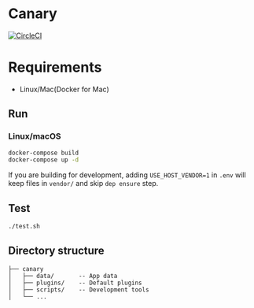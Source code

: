 # Canary

[![CircleCI](https://circleci.com/gh/TETRA2000/canary.svg?style=svg&circle-token=fb895ba698b6dd430d9b97a171a3184e9b02537e)](https://circleci.com/gh/TETRA2000/canary)

# Requirements

* Linux/Mac(Docker for Mac)

## Run

### Linux/macOS

```bash
docker-compose build
docker-compose up -d
```

If you are building for development, adding `USE_HOST_VENDOR=1` in `.env` will keep files in `vendor/` and skip `dep ensure` step.


## Test
```bash
./test.sh
```

## Directory structure

```
├── canary
│   ├── data/       -- App data
│   ├── plugins/    -- Default plugins
│   ├── scripts/    -- Development tools
│   └── ...
```
